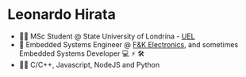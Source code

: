 <h1>Leonardo Hirata</h1>

- :student: MSc Student @ State University of Londrina - [UEL](https://www.uel.br)
- 🤖 Embedded Systems Engineer @ [F&K Electronics](https://www.fkgroup.com.br/en/), and sometimes Embedded Systems Developer :computer: :zap: :hammer_and_wrench:
- 👨‍💻 C/C++, Javascript, NodeJS and Python
